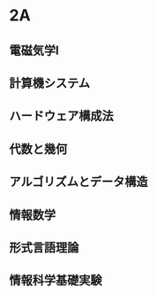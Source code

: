 # 2A

## 電磁気学I

## 計算機システム

## ハードウェア構成法

## 代数と幾何

## アルゴリズムとデータ構造

## 情報数学

## 形式言語理論

## 情報科学基礎実験

